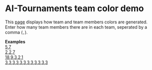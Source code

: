 # AI-Tournaments team color demo
This [page](https://chrisacrobat.github.io/AI-Tournaments-Team-Color-Demo/) displays how team and team members colors are generated. Enter how many team members there are in each team, seperated by a comma (`,`).

**Examples**<br>
[5,7](https://chrisacrobat.github.io/AI-Tournaments-Team-Color-Demo/#5,7)<br>
[2,2,7](https://chrisacrobat.github.io/AI-Tournaments-Team-Color-Demo/#2,2,7)<br>
[18,9,3,2,1](https://chrisacrobat.github.io/AI-Tournaments-Team-Color-Demo/#18,9,3,2,1)<br>
[3,3,3,3,3,3,3,3,3,3,3,3](https://chrisacrobat.github.io/AI-Tournaments-Team-Color-Demo/#3,3,3,3,3,3,3,3,3,3,3,3)
